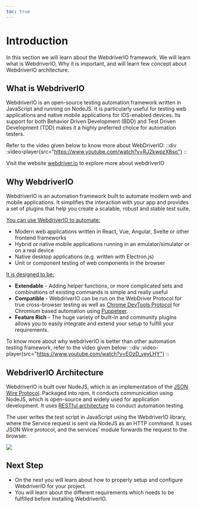 ```yaml
---
toc: true
---
```


# Introduction
In this section we will learn about the WebdriverIO framework. We will learn what is WebdriverIO, Why it is important, and will learn few concept about WebdriverIO architecture.

## What is WebdriverIO
WebdriverIO is an open-source testing automation framework written in JavaScript and running on NodeJS. It is particularly useful for testing web applications and native mobile applications for iOS-enabled devices. Its support for both Behavior Driven Development (BDD) and Test Driven Development (TDD) makes it a highly preferred choice for automation testers.

Refer to the video given below to know more about WebDriverIO:
::div
:video-player{src="https://www.youtube.com/watch?v=RJ2kwpzX8so"}
::

Visit the website [webdriver.io](https://webdriver.io/) to explore more about webdriverIO



## Why WebdriverIO

WebdriverIO is an automation framework built to automate modern web and mobile applications. It simplifies the interaction with your app and provides a set of plugins that help you create a scalable, robust and stable test suite.

<u>You can use WebdriverIO to automate:</u>

- Modern web applications written in React, Vue, Angular, Svelte or other frontend frameworks
- Hybrid or native mobile applications running in an emulator/simulator or on a real device
- Native desktop applications (e.g. written with Electron.js)
- Unit or component testing of web components in the browser

<u>It is designed to be:</u>

- **Extendable** - Adding helper functions, or more complicated sets and combinations of existing commands is simple and really useful
- **Compatible** - WebdriverIO can be run on the WebDriver Protocol for true cross-browser testing as well as [Chrome DevTools Protocol](https://chromedevtools.github.io/devtools-protocol/) for Chromium based automation using [Puppeteer](https://pptr.dev/).
- **Feature Rich** - The huge variety of built-in and community plugins allows you to easily integrate and extend your setup to fulfill your requirements.

To know more about why webdriverIO is better than other automation testing framework, refer to the video given below:
::div
:video-player{src="https://www.youtube.com/watch?v=EOzD_veyLHY"}
::


## WebdriverIO Architecture
WebdriverIO is built over NodeJS, which is an implementation of the [JSON Wire Protocol](https://webdriver.io/docs/api/jsonwp/). Packaged into npm, it conducts communication using NodeJS, which is open-source and widely used for application development. It uses [RESTful architecture](https://webdriver.io/docs/api/jsonwp/) to conduct automation testing.

The user writes the test script in JavaScript using the WebdriverIO library, where the Service request is sent via NodeJS as an HTTP command. It uses JSON Wire protocol, and the services' module forwards the request to the browser.

<img src="/images/wdioArchitecture.png">

## Next Step
- On the next you will learn about how to properly setup and configure WebdriverIO for your project.
- You will learn about the different requirements which needs to be fulfilled before installing WebdriverIO.